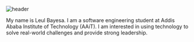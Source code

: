 ![header](https://capsule-render.vercel.app/api?type=wave&color=auto&height=300&section=header&text=Leul%20Bayesa&fontSize=90)

My name is Leul Bayesa. I am a software engineering student at Addis Ababa Institute of Technology (AAiT). I am interested in using technology to solve real-world challenges and provide strong leadership.



